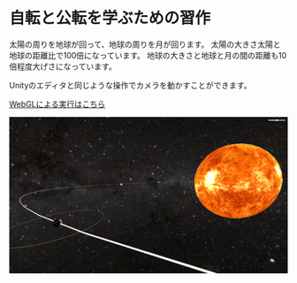 # 自転と公転を学ぶための習作

太陽の周りを地球が回って、地球の周りを月が回ります。
太陽の大きさ太陽と地球の距離比で100倍になっています。
地球の大きさと地球と月の間の距離も10倍程度大げさになっています。

Unityのエディタと同じような操作でカメラを動かすことができます。

[WebGLによる実行はこちら](https://imagire.github.io/Revolution/)

![結果](result.png)
